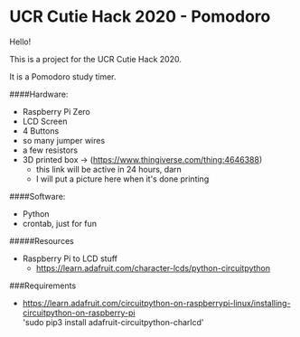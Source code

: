# UCR Cutie Hack 2020 - Pomodoro

Hello!

This is a project for the UCR Cutie Hack 2020.

It is a Pomodoro study timer.

####Hardware:
- Raspberry Pi Zero
- LCD Screen
- 4 Buttons
- so many jumper wires
- a few resistors
- 3D printed box -> (https://www.thingiverse.com/thing:4646388)
    - this link will be active in 24 hours, darn
    - I will put a picture here when it's done printing

####Software:
- Python
- crontab, just for fun

#####Resources
- Raspberry Pi to LCD stuff
    - https://learn.adafruit.com/character-lcds/python-circuitpython
    
###Requirements
- https://learn.adafruit.com/circuitpython-on-raspberrypi-linux/installing-circuitpython-on-raspberry-pi \
'sudo pip3 install adafruit-circuitpython-charlcd'